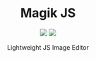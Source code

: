 <h1 align="center">Magik JS</h1>


<p align="center">
  <a href="https://circleci.com/gh/Allakazan/magik-js/tree/develop"><img src="https://circleci.com/gh/Allakazan/magik-js/tree/develop.svg?style=shield"></a>
  <a href="./LICENSE.md"><img src="https://img.shields.io/badge/license-MIT-blue.svg"></a>
</p>
<p align="center">Lightweight JS Image Editor</p>
